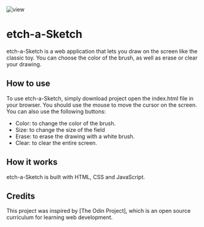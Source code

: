 ![view](https://github.com/Kotovar/etch-a-Sketch/assets/77914431/e6a27a7b-d235-4ff9-8de7-fefed41bcf07)

# etch-a-Sketch

etch-a-Sketch is a web application that lets you draw on the screen like the classic toy. You can choose the color of the brush, as well as erase or clear your drawing.

## How to use

To use etch-a-Sketch, simply download project open the index.html file in your browser. You should use the mouse to move the cursor on the screen. You can also use the following buttons:

- Color: to change the color of the brush.
- Size: to change the size of the field
- Erase: to erase the drawing with a white brush.
- Clear: to clear the entire screen.

## How it works

etch-a-Sketch is built with HTML, CSS and JavaScript. 
## Credits

This project was inspired by [The Odin Project], which is an open source curriculum for learning web development.

